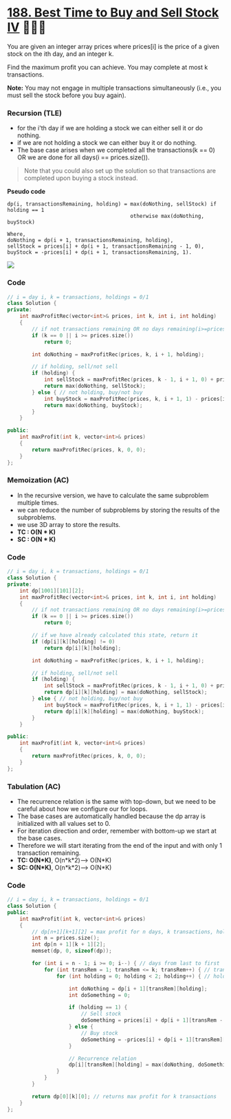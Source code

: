 # [188. Best Time to Buy and Sell Stock IV](https://leetcode.com/problems/best-time-to-buy-and-sell-stock-iv/) 🌟🌟🌟

You are given an integer array prices where prices[i] is the price of a given stock on the ith day, and an integer k.

Find the maximum profit you can achieve. You may complete at most k transactions.

**Note:** You may not engage in multiple transactions simultaneously (i.e., you must sell the stock before you buy again).

### Recursion (TLE)

-   for the i'th day if we are holding a stock we can either sell it or do nothing.
-   if we are not holding a stock we can either buy it or do nothing.
-   The base case arises when we completed all the transactions(k == 0) OR we are done for all days(i == prices.size()).

> Note that you could also set up the solution so that transactions are completed upon buying a stock instead.

**Pseudo code**

```
dp(i, transactionsRemaining, holding) = max(doNothing, sellStock) if holding == 1
                                        otherwise max(doNothing, buyStock)

Where,
doNothing = dp(i + 1, transactionsRemaining, holding),
sellStock = prices[i] + dp(i + 1, transactionsRemaining - 1, 0),
buyStock = -prices[i] + dp(i + 1, transactionsRemaining, 1).
```

![](https://leetcode.com/explore/learn/card/Figures/DP1/C3A5_1.png)

### Code

```cpp
// i = day i, k = transactions, holdings = 0/1
class Solution {
private:
    int maxProfitRec(vector<int>& prices, int k, int i, int holding)
    {
        // if not transactions remaining OR no days remaining(i>=prices.size())
        if (k == 0 || i >= prices.size())
            return 0;

        int doNothing = maxProfitRec(prices, k, i + 1, holding);

        // if holding, sell/not sell
        if (holding) {
            int sellStock = maxProfitRec(prices, k - 1, i + 1, 0) + prices[i];
            return max(doNothing, sellStock);
        } else { // not holding, buy/not buy
            int buyStock = maxProfitRec(prices, k, i + 1, 1) - prices[i];
            return max(doNothing, buyStock);
        }
    }

public:
    int maxProfit(int k, vector<int>& prices)
    {
        return maxProfitRec(prices, k, 0, 0);
    }
};
```

### Memoization (AC)

-   In the recursive version, we have to calculate the same subproblem multiple times.
-   we can reduce the number of subproblems by storing the results of the subproblems.
-   we use 3D array to store the results.
-   **TC : O(N \* K)**
-   **SC : O(N \* K)**

### Code

```cpp
// i = day i, k = transactions, holdings = 0/1
class Solution {
private:
    int dp[1001][101][2];
    int maxProfitRec(vector<int>& prices, int k, int i, int holding)
    {
        // if not transactions remaining OR no days remaining(i>=prices.size())
        if (k == 0 || i >= prices.size())
            return 0;

        // if we have already calculated this state, return it
        if (dp[i][k][holding] != 0)
            return dp[i][k][holding];

        int doNothing = maxProfitRec(prices, k, i + 1, holding);

        // if holding, sell/not sell
        if (holding) {
            int sellStock = maxProfitRec(prices, k - 1, i + 1, 0) + prices[i];
            return dp[i][k][holding] = max(doNothing, sellStock);
        } else { // not holding, buy/not buy
            int buyStock = maxProfitRec(prices, k, i + 1, 1) - prices[i];
            return dp[i][k][holding] = max(doNothing, buyStock);
        }
    }

public:
    int maxProfit(int k, vector<int>& prices)
    {
        return maxProfitRec(prices, k, 0, 0);
    }
};
```

### Tabulation (AC)

-   The recurrence relation is the same with top-down, but we need to be careful about how we configure our for loops.
-   The base cases are automatically handled because the dp array is initialized with all values set to 0.
-   For iteration direction and order, remember with bottom-up we start at the base cases.
-   Therefore we will start iterating from the end of the input and with only 1 transaction remaining.
-   **TC: O(N\*K)**, O(n\*k\*2)--> O(N\*K)
-   **SC: O(N\*K)**, O(n\*k\*2)--> O(N\*K)

### Code

```cpp
// i = day i, k = transactions, holdings = 0/1
class Solution {
public:
    int maxProfit(int k, vector<int>& prices)
    {
        // dp[n+1][k+1][2] = max profit for n days, k transactions, holding 0/1
        int n = prices.size();
        int dp[n + 1][k + 1][2];
        memset(dp, 0, sizeof(dp));

        for (int i = n - 1; i >= 0; i--) { // days from last to first
            for (int transRem = 1; transRem <= k; transRem++) { // transactions remaining
                for (int holding = 0; holding < 2; holding++) { // holding 0/1

                    int doNothing = dp[i + 1][transRem][holding];
                    int doSomething = 0;

                    if (holding == 1) {
                        // Sell stock
                        doSomething = prices[i] + dp[i + 1][transRem - 1][0];
                    } else {
                        // Buy stock
                        doSomething = -prices[i] + dp[i + 1][transRem][1];
                    }

                    // Recurrence relation
                    dp[i][transRem][holding] = max(doNothing, doSomething);
                }
            }
        }

        return dp[0][k][0]; // returns max profit for k transactions
    }
};
```
